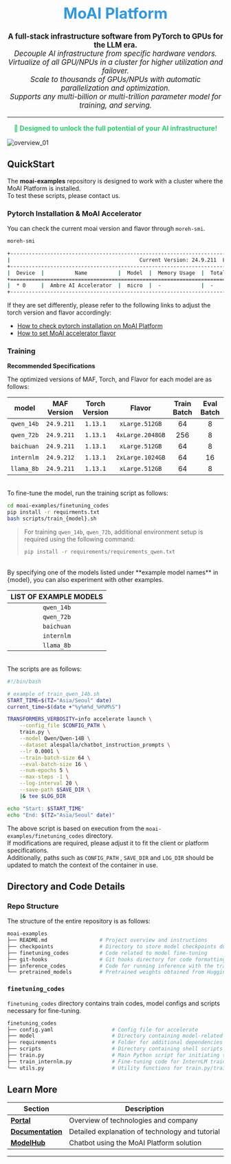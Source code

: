 <div align="center">
  <h1 style="font-size: 2.5em; color: #3498db;">MoAI Platform</h1>
</div>

<p align="center" style="font-size: 1.2em;">
  <strong>A full-stack infrastructure software from PyTorch to GPUs for the LLM era.</strong><br/>
  <em>Decouple AI infrastructure from specific hardware vendors.</em><br/>
  <em>Virtualize of all GPU/NPUs in a cluster for higher utilization and failover.</em><br/>
  <em>Scale to thousands of GPUs/NPUs with automatic parallelization and optimization.</em><br/>
  <em>Supports any multi-billion or multi-trillion parameter model for training, and serving.</em><br/>
</p>

<hr/>

<p align="center" style="font-size: 1.1em; color: #2ecc71;">
  <strong>🚀 Designed to unlock the full potential of your AI infrastructure!</strong>
</p>

![overview_01](https://github.com/user-attachments/assets/a1d7b9b5-83f6-4844-8f16-fb6a288f54b3)

## QuickStart

The **moai-examples** repository is designed to work with a cluster where the MoAI Platform is installed.  
To test these scripts, please contact us.

### Pytorch Installation & MoAI Accelerator

You can check the current moai version and flavor through `moreh-smi`.
```bash
moreh-smi

+-----------------------------------------------------------------------------------------------+
|                                          Current Version: 24.9.211  Latest Version: 25.1.201  |
+-----------------------------------------------------------------------------------------------+
|  Device  |          Name          |  Model  |  Memory Usage  |  Total Memory  |  Utilization  |
+===============================================================================================+
|  * 0     |  Ambre AI Accelerator  |  micro  |  -             |  -             |  -            |
+-----------------------------------------------------------------------------------------------+
```
If they are set differently, please refer to the following links to adjust the torch version and flavor accordingly:
- [How to check pytorch installation on MoAI Platform](https://docs.moreh.io/tutorials/llama3_8b_tutorial/1_prepare_fine-tuning/#checking-pytorch-installation)
- [How to set MoAI accelerator flavor](https://docs.moreh.io/tutorials/llama3_8b_tutorial/1_prepare_fine-tuning/#checking-pytorch-installation)


### Training

**Recommended Specifications**

The optimized versions of MAF, Torch, and Flavor for each model are as follows:

<div align="center">

|      model       | MAF Version | Torch Version |      Flavor      | Train Batch | Eval Batch |
| :--------------: | :---------: | :-----------: | :--------------: | :---------: | :--------: |
|    `qwen_14b`    |  `24.9.211` |   `1.13.1`    |  `xLarge.512GB`  |     64      |     8      |
|    `qwen_72b`    |  `24.9.211` |   `1.13.1`    | `4xLarge.2048GB` |     256     |     8      |
|    `baichuan`    |  `24.9.211` |   `1.13.1`    |  `xLarge.512GB`  |     64      |     8      |
|    `internlm`    |  `24.9.212` |   `1.13.1`    | `2xLarge.1024GB` |     64      |     16     |
|    `llama_8b`    |  `24.9.211` |   `1.13.1`    |  `xLarge.512GB`  |     64      |     8      |

</div>

<br>
To fine-tune the model, run the training script as follows:

```bash
cd moai-examples/finetuning_codes
pip install -r requirments.txt
bash scripts/train_{model}.sh
```
> For training `qwen_14b`, `qwen_72b`, additional environment setup is required using the following command:
> ```bash
> pip install -r requirements/requirements_qwen.txt
> ```

<br>
By specifying one of the models listed under **example model names** in {model}, you can also experiment with other examples.

<div align="center">

| **LIST OF EXAMPLE MODELS**|
| :-----------------------: |
|         `qwen_14b`        |
|         `qwen_72b`        |
|         `baichuan`        |
|         `internlm`        |
|         `llama_8b`        |

</div>

<br>
The scripts are as follows:

```bash
#!/bin/bash

# example of train_qwen_14b.sh
START_TIME=$(TZ="Asia/Seoul" date)
current_time=$(date +"%y%m%d_%H%M%S")

TRANSFORMERS_VERBOSITY=info accelerate launch \
    --config_file $CONFIG_PATH \
    train.py \
    --model Qwen/Qwen-14B \
    --dataset alespalla/chatbot_instruction_prompts \
    --lr 0.0001 \
    --train-batch-size 64 \
    --eval-batch-size 16 \
    --num-epochs 5 \
    --max-steps -1 \
    --log-interval 20 \
    --save-path $SAVE_DIR \
    |& tee $LOG_DIR

echo "Start: $START_TIME"
echo "End: $(TZ="Asia/Seoul" date)"
```

The above script is based on execution from the `moai-examples/finetuning_codes` directory.  
If modifications are required, please adjust it to fit the client or platform specifications.   
Additionally, paths such as `CONFIG_PATH` , `SAVE_DIR` and `LOG_DIR` should be updated to match the context of the container in use.


## **Directory and Code Details**

### Repo Structure

The structure of the entire repository is as follows:

```bash
moai-examples
├── README.md                 # Project overview and instructions
├── checkpoints               # Directory to store model checkpoints during finetuning
├── finetuning_codes          # Code related to model fine-tuning
├── git-hooks                 # Git hooks directory for code formatting and other pre/post-commit tasks
├── inference_codes           # Code for running inference with the trained model
└── pretrained_models         # Pretrained weights obtained from Huggingface
```



### `finetuning_codes`

 `finetuning_codes` directory contains train codes, model configs and scripts necessary for fine-tuning.

```bash
finetuning_codes
├── config.yaml                   # Config file for accelerate
├── model                         # Directory containing model-related files
├── requirements                  # Folder for additional dependencies or packages required for fine-tuning
├── scripts                       # Directory containing shell scripts for different fine-tuning setups
├── train.py                      # Main Python script for initiating the fine-tuning process
├── train_internlm.py             # Fine-tuning code for InternLM training
└── utils.py                      # Utility functions for train.py/train_internlm.py
```


## Learn More

| **Section**       | **Description**                                 |
|-------------------|-------------------------------------------------|
| **[Portal](https://moreh.io/)**        | Overview of technologies and company            |
| **[Documentation](https://docs.moreh.io/)** | Detailed explanation of technology and tutorial |
| **[ModelHub](https://model-hub.moreh.io/)**     | Chatbot using the MoAI Platform solution        |


---
